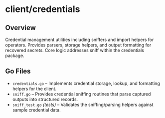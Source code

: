 # client/credentials

## Overview

Credential management utilities including sniffers and import helpers for operators. Provides parsers, storage helpers, and output formatting for recovered secrets. Core logic addresses sniff within the credentials package.

## Go Files

- `credentials.go` – Implements credential storage, lookup, and formatting helpers for the client.
- `sniff.go` – Provides credential sniffing routines that parse captured outputs into structured records.
- `sniff_test.go` *(tests)* – Validates the sniffing/parsing helpers against sample credential data.
